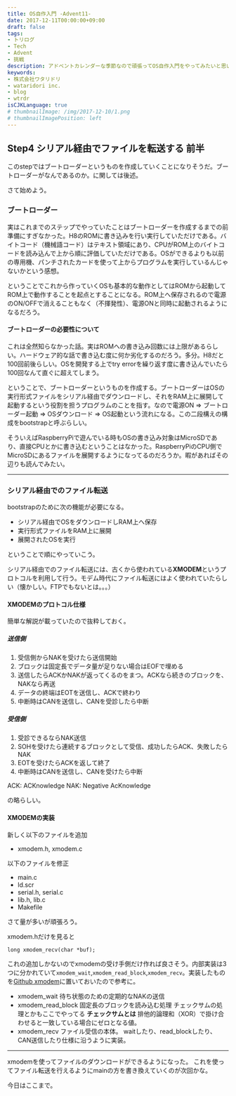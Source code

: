 ```yaml
---
title: OS自作入門 -Advent11-
date: 2017-12-11T00:00:00+09:00
draft: false
tags:
- トリログ
- Tech
- Advent
- 挑戦
description: アドベントカレンダーな季節なので頑張ってOS自作入門をやってみたいと思います。今回は3step目の前半です！ファイル転送についてやっていきます。
keywords:
- 株式会社ワタリドリ
- wataridori inc.
- blog
- wtrdr
isCJKLanguage: true
# thumbnailImage: /img/2017-12-10/1.png
# thumbnailImagePosition: left
---
```


## Step4 シリアル経由でファイルを転送する 前半

このstepではブートローダーというものを作成していくことになりそうだ。ブートローダーがなんであるのか。に関しては後述。

さて始めよう。

### ブートローダー

実はこれまでのステップでやっていたことはブートローダーを作成するまでの前準備にすぎなかった。H8のROMに書き込みを行い実行していただけである。バイトコード（機械語コード）はテキスト領域にあり、CPUがROM上のバイトコードを読み込んで上から順に評価していただけである。OSができるよりも以前の専用機、パンチされたカードを使って上からプログラムを実行しているんじゃないかという感想。

ということでこれから作っていくOSも基本的な動作としてはROMから起動してROM上で動作することを起点とすることになる。ROM上へ保存されるので電源のON/OFFで消えることもなく（不揮発性）、電源ONと同時に起動されるようになるだろう。

#### ブートローダーの必要性について

これは全然知らなかった話。実はROMへの書き込み回数には上限があるらしい。ハードウェア的な話で書き込む度に何か劣化するのだろう。多分。H8だと100回前後らしい。OSを開発する上でtry errorを繰り返す度に書き込んでいたら100回なんて直ぐに超えてしまう。

ということで、ブートローダーというものを作成する。ブートローダーはOSの実行形式ファイルをシリアル経由でダウンロードし、それをRAM上に展開して起動するという役割を担うプログラムのことを指す。なので電源ON => ブートローダー起動 => OSダウンロード => OS起動という流れになる。この二段構えの構成をbootstrapと呼ぶらしい。

そういえばRaspberryPiで遊んでいる時もOSの書き込み対象はMicroSDであり、直接CPUとかに書き込むということはなかった。RaspberryPiのCPU側でMicroSDにあるファイルを展開するようになってるのだろうか。暇があればその辺りも読んでみたい。

----------------------

### シリアル経由でのファイル転送

bootstrapのために次の機能が必要になる。

- シリアル経由でOSをダウンロードしRAM上へ保存
- 実行形式ファイルをRAM上に展開
- 展開されたOSを実行

ということで順にやっていこう。

シリアル経由でのファイル転送には、古くから使われている**XMODEM**というプロトコルを利用して行う。モデム時代にファイル転送にはよく使われていたらしい（懐かしい。FTPでもないとは。。。）

#### XMODEMのプロトコル仕様

簡単な解説が載っていたので抜粋しておく。

##### 送信側

1. 受信側からNAKを受けたら送信開始
1. ブロックは固定長でデータ量が足りない場合はEOFで埋める
1. 送信したらACKかNAKが返ってくるのをまつ。ACKなら続きのブロックを、NAKなら再送
1. データの終端はEOTを送信し、ACKで終わり
1. 中断時はCANを送信し、CANを受診したら中断

##### 受信側

1. 受診できるならNAK送信
1. SOHを受けたら連続するブロックとして受信、成功したらACK、失敗したらNAK
1. EOTを受けたらACKを返して終了
1. 中断時はCANを送信し、CANを受けたら中断

ACK: ACKnowledge
NAK: Negative AcKnowledge

の略らしい。

#### XMODEMの実装

新しく以下のファイルを追加

- xmodem.h, xmodem.c

以下のファイルを修正

- main.c
- ld.scr
- serial.h, serial.c
- lib.h, lib.c
- Makefile

さて量が多いが頑張ろう。

xmodem.hだけを見ると

```
long xmodem_recv(char *buf);
```

これの追加しかないのでxmodemの受け手側だけ作れば良さそう。内部実装は3つに分かれていて`xmodem_wait`,`xmodem_read_block`,`xmodem_recv`。実装したものを[Github xmodem](https://github.com/wtrdr/os-advent2017/blob/master/04/bootload/xmodem.c)に置いておいたので参考に。

- xmodem_wait
     待ち状態のための定期的なNAKの送信
- xmodem_read_block
     固定長のブロックを読み込む処理
     チェックサムの処理とかもここでやってる
     **チェックサムとは**
     排他的論理和（XOR）で掛け合わせると一致している場合にゼロとなる値。
- xmodem_recv
     ファイル受信の本体。
     waitしたり、read_blockしたり、CAN送信したり仕様に沿うように実装。

-----------------------

xmodemを使ってファイルのダウンロードができるようになった。
これを使ってファイル転送を行えるようにmainの方を書き換えていくのが次回かな。

今日はここまで。
